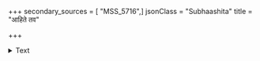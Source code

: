 +++
secondary_sources = [ "MSS_5716",]
jsonClass = "Subhaashita"
title = "आहिते तव"

+++

<details><summary>Text</summary>

आहिते तव निःशाने स्फुटितं रिपुहृद्घटैः।  
गलिते तत्प्रियानेत्रे राजंश् चित्रमिदं महत्॥
</details>
